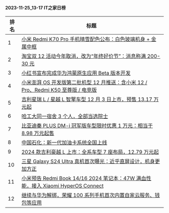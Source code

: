 #### 2023-11-25_13-17  IT之家日榜

| 排名 | 标题|
| --- | ---|
| 1 | [小米 Redmi K70 Pro 手机晴雪配色公布：白色玻璃机身 + 金属中框](https://www.ithome.com/0/734/815.htm) |
| 2 | [淘宝双 12 活动今年取消，改为“年终好价节”：消息称满 200-30 元](https://www.ithome.com/0/734/783.htm) |
| 3 | [小红书宣布完成华为鸿蒙原生应用 Beta 版本开发](https://www.ithome.com/0/734/886.htm) |
| 4 | [小米澎湃 OS 开发版第二批机型 12 月推送：含小米 12 / Pro、Redmi K50 至尊版 / 电竞版](https://www.ithome.com/0/734/903.htm) |
| 5 | [吉利星瑞 L / 星越 L 智擎车型 12 月 3 日上市，预售 13.17 万元起](https://www.ithome.com/0/734/879.htm) |
| 6 | [哈工大同一宿舍 3 个人，全部当选院士](https://www.ithome.com/0/734/887.htm) |
| 7 | [比亚迪秦 PLUS DM-i 冠军版车型限时优惠 1 万元：相当于 8.98 万元起售](https://www.ithome.com/0/734/892.htm) |
| 8 | [中国石化：新一代加油卡系统全国上线](https://www.ithome.com/0/734/880.htm) |
| 9 | [2024 款吉利豪越 L 上市：全系车型 7 座布局，12.79 万元起](https://www.ithome.com/0/734/902.htm) |
| 10 | [三星 Galaxy S24 Ultra 真机首次曝光：近乎直屏设计，机身更加方正](https://www.ithome.com/0/734/897.htm) |
| 11 | [小米预告 Redmi Book 14/16 2024 笔记本：47W 满血性能，接入 Xiaomi HyperOS Connect](https://www.ithome.com/0/734/835.htm) |
| 12 | [继续与华为解绑，荣耀 100 系列手机首次内置自家云服务、钱包等应用](https://www.ithome.com/0/734/775.htm) |
